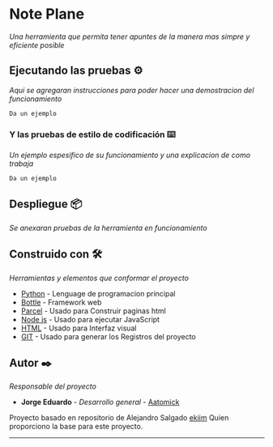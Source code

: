 # Note Plane

_Una herramienta que permita tener apuntes de la manera mas simpre y eficiente posible_



## Ejecutando las pruebas ⚙️

_Aqui se agregaran instrucciones para poder hacer una demostracion del funcionamiento_

```
Da un ejemplo
```

### Y las pruebas de estilo de codificación ⌨️

_Un ejemplo espesifico de su funcionamiento y una explicacion de como trabaja_

```
Da un ejemplo
```

## Despliegue 📦

_Se anexaran pruebas de la herramienta en funcionamiento_

## Construido con 🛠️

_Herramientas y elementos que conformar el proyecto_

* [Python](https://www.python.org/) - Lenguage de programacion principal
* [Bottle](https://bottlepy.org/docs/dev/index.html#) - Framework web
* [Parcel](https://parceljs.org/) - Usado para Construir paginas html
* [Node js](https://nodejs.org/es/) - Usado para ejecutar JavaScript
* [HTML](https://www.w3schools.com/html/) - Usado para Interfaz visual
* [GIT](https://git-scm.com/) - Usado para generar los Registros del proyecto


## Autor ✒️

_Responsable del proyecto_

* **Jorge Eduardo** - *Desarrollo general* - [Aatomick](https://github.com/JorgeEduardoRocha)


Proyecto basado en repositorio de Alejandro Salgado [ekiim](https://github.com/ekiim) Quien proporciono la base para este proyecto.





---

